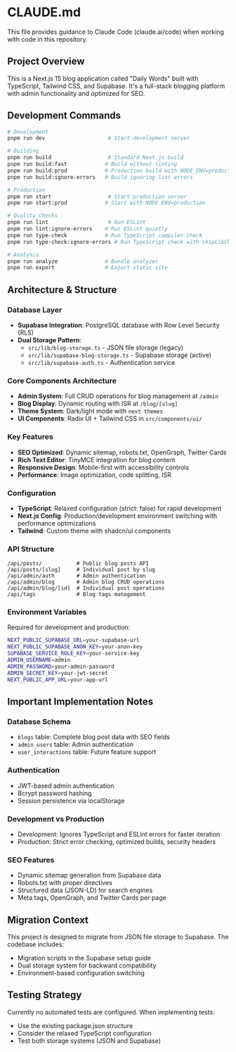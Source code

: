 # CLAUDE.md

This file provides guidance to Claude Code (claude.ai/code) when working with code in this repository.

## Project Overview

This is a Next.js 15 blog application called "Daily Words" built with TypeScript, Tailwind CSS, and Supabase. It's a full-stack blogging platform with admin functionality and optimized for SEO.

## Development Commands

```bash
# Development
pnpm run dev                    # Start development server

# Building
pnpm run build                  # Standard Next.js build
pnpm run build:fast            # Build without linting
pnpm run build:prod            # Production build with NODE_ENV=production
pnpm run build:ignore-errors   # Build ignoring lint errors

# Production
pnpm run start                  # Start production server
pnpm run start:prod            # Start with NODE_ENV=production

# Quality Checks
pnpm run lint                   # Run ESLint
pnpm run lint:ignore-errors    # Run ESLint quietly
pnpm run type-check            # Run TypeScript compiler check
pnpm run type-check:ignore-errors # Run TypeScript check with skipLibCheck

# Analysis
pnpm run analyze               # Bundle analyzer
pnpm run export                # Export static site
```

## Architecture & Structure

### Database Layer
- **Supabase Integration**: PostgreSQL database with Row Level Security (RLS)
- **Dual Storage Pattern**: 
  - `src/lib/blog-storage.ts` - JSON file storage (legacy)
  - `src/lib/supabase-blog-storage.ts` - Supabase storage (active)
  - `src/lib/supabase-auth.ts` - Authentication service

### Core Components Architecture
- **Admin System**: Full CRUD operations for blog management at `/admin`
- **Blog Display**: Dynamic routing with ISR at `/blog/[slug]`
- **Theme System**: Dark/light mode with `next-themes`
- **UI Components**: Radix UI + Tailwind CSS in `src/components/ui/`

### Key Features
- **SEO Optimized**: Dynamic sitemap, robots.txt, OpenGraph, Twitter Cards
- **Rich Text Editor**: TinyMCE integration for blog content
- **Responsive Design**: Mobile-first with accessibility controls
- **Performance**: Image optimization, code splitting, ISR

### Configuration
- **TypeScript**: Relaxed configuration (strict: false) for rapid development
- **Next.js Config**: Production/development environment switching with performance optimizations
- **Tailwind**: Custom theme with shadcn/ui components

### API Structure
```
/api/posts/           # Public blog posts API
/api/posts/[slug]     # Individual post by slug
/api/admin/auth       # Admin authentication
/api/admin/blog       # Admin blog CRUD operations
/api/admin/blog/[id]  # Individual post operations
/api/tags             # Blog tags management
```

### Environment Variables
Required for development and production:
```bash
NEXT_PUBLIC_SUPABASE_URL=your-supabase-url
NEXT_PUBLIC_SUPABASE_ANON_KEY=your-anon-key
SUPABASE_SERVICE_ROLE_KEY=your-service-key
ADMIN_USERNAME=admin
ADMIN_PASSWORD=your-admin-password
ADMIN_SECRET_KEY=your-jwt-secret
NEXT_PUBLIC_APP_URL=your-app-url
```

## Important Implementation Notes

### Database Schema
- `blogs` table: Complete blog post data with SEO fields
- `admin_users` table: Admin authentication
- `user_interactions` table: Future feature support

### Authentication
- JWT-based admin authentication
- Bcrypt password hashing
- Session persistence via localStorage

### Development vs Production
- Development: Ignores TypeScript and ESLint errors for faster iteration
- Production: Strict error checking, optimized builds, security headers

### SEO Features
- Dynamic sitemap generation from Supabase data
- Robots.txt with proper directives
- Structured data (JSON-LD) for search engines
- Meta tags, OpenGraph, and Twitter Cards per page

## Migration Context

This project is designed to migrate from JSON file storage to Supabase. The codebase includes:
- Migration scripts in the Supabase setup guide
- Dual storage system for backward compatibility
- Environment-based configuration switching

## Testing Strategy

Currently no automated tests are configured. When implementing tests:
- Use the existing package.json structure
- Consider the relaxed TypeScript configuration
- Test both storage systems (JSON and Supabase)
